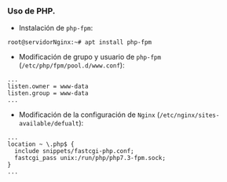 ### Uso de PHP.
- Instalación de `php-fpm`:
~~~
root@servidorNginx:~# apt install php-fpm
~~~

- Modificación de grupo y usuario de `php-fpm` (`/etc/php/fpm/pool.d/www.conf`):
~~~
...
listen.owner = www-data
listen.group = www-data
...
~~~

- Modificación de la configuración de `Nginx` (`/etc/nginx/sites-available/defualt`):
~~~
...
location ~ \.php$ {
  include snippets/fastcgi-php.conf;
  fastcgi_pass unix:/run/php/php7.3-fpm.sock; 
}
...
~~~